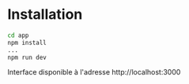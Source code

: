 # Installation

```bash
cd app
npm install
...
npm run dev
```

Interface disponible à l'adresse http://localhost:3000
